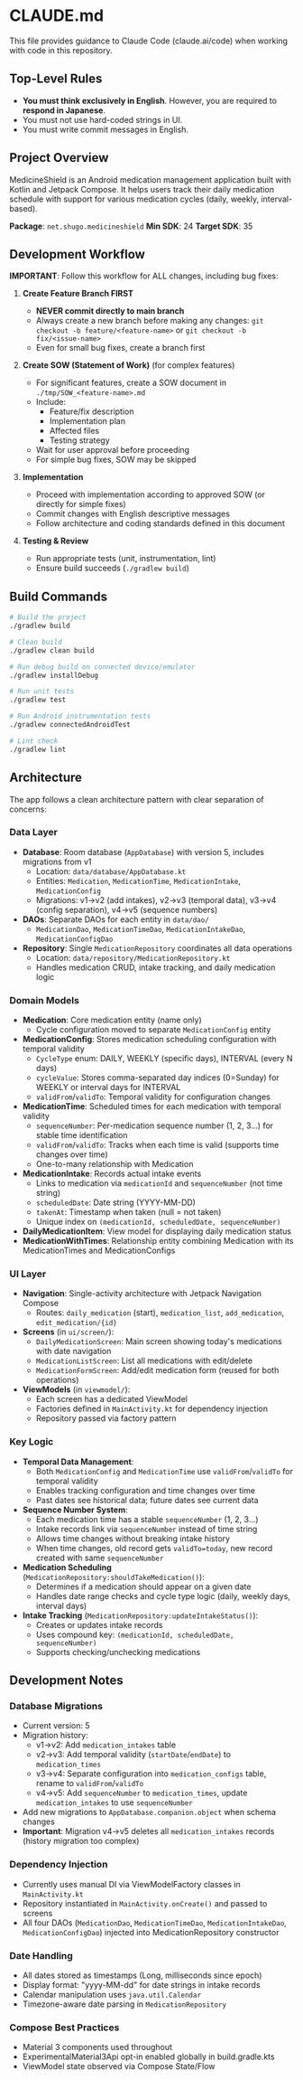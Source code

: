 # CLAUDE.md

This file provides guidance to Claude Code (claude.ai/code) when working with code in this repository.

## Top-Level Rules

- **You must think exclusively in English**. However, you are required to **respond in Japanese**.
- You must not use hard-coded strings in UI.
- You must write commit messages in English.

## Project Overview

MedicineShield is an Android medication management application built with Kotlin and Jetpack Compose. It helps users track their daily medication schedule with support for various medication cycles (daily, weekly, interval-based).

**Package**: `net.shugo.medicineshield`
**Min SDK**: 24
**Target SDK**: 35

## Development Workflow

**IMPORTANT**: Follow this workflow for ALL changes, including bug fixes:

1. **Create Feature Branch FIRST**
   - **NEVER commit directly to main branch**
   - Always create a new branch before making any changes: `git checkout -b feature/<feature-name>` or `git checkout -b fix/<issue-name>`
   - Even for small bug fixes, create a branch first

2. **Create SOW (Statement of Work)** (for complex features)
   - For significant features, create a SOW document in `./tmp/SOW_<feature-name>.md`
   - Include:
     - Feature/fix description
     - Implementation plan
     - Affected files
     - Testing strategy
   - Wait for user approval before proceeding
   - For simple bug fixes, SOW may be skipped

3. **Implementation**
   - Proceed with implementation according to approved SOW (or directly for simple fixes)
   - Commit changes with English descriptive messages
   - Follow architecture and coding standards defined in this document

4. **Testing & Review**
   - Run appropriate tests (unit, instrumentation, lint)
   - Ensure build succeeds (`./gradlew build`)

## Build Commands

```bash
# Build the project
./gradlew build

# Clean build
./gradlew clean build

# Run debug build on connected device/emulator
./gradlew installDebug

# Run unit tests
./gradlew test

# Run Android instrumentation tests
./gradlew connectedAndroidTest

# Lint check
./gradlew lint
```

## Architecture

The app follows a clean architecture pattern with clear separation of concerns:

### Data Layer
- **Database**: Room database (`AppDatabase`) with version 5, includes migrations from v1
  - Location: `data/database/AppDatabase.kt`
  - Entities: `Medication`, `MedicationTime`, `MedicationIntake`, `MedicationConfig`
  - Migrations: v1→v2 (add intakes), v2→v3 (temporal data), v3→v4 (config separation), v4→v5 (sequence numbers)
- **DAOs**: Separate DAOs for each entity in `data/dao/`
  - `MedicationDao`, `MedicationTimeDao`, `MedicationIntakeDao`, `MedicationConfigDao`
- **Repository**: Single `MedicationRepository` coordinates all data operations
  - Location: `data/repository/MedicationRepository.kt`
  - Handles medication CRUD, intake tracking, and daily medication logic

### Domain Models
- **Medication**: Core medication entity (name only)
  - Cycle configuration moved to separate `MedicationConfig` entity
- **MedicationConfig**: Stores medication scheduling configuration with temporal validity
  - `CycleType` enum: DAILY, WEEKLY (specific days), INTERVAL (every N days)
  - `cycleValue`: Stores comma-separated day indices (0=Sunday) for WEEKLY or interval days for INTERVAL
  - `validFrom`/`validTo`: Temporal validity for configuration changes
- **MedicationTime**: Scheduled times for each medication with temporal validity
  - `sequenceNumber`: Per-medication sequence number (1, 2, 3...) for stable time identification
  - `validFrom`/`validTo`: Tracks when each time is valid (supports time changes over time)
  - One-to-many relationship with Medication
- **MedicationIntake**: Records actual intake events
  - Links to medication via `medicationId` and `sequenceNumber` (not time string)
  - `scheduledDate`: Date string (YYYY-MM-DD)
  - `takenAt`: Timestamp when taken (null = not taken)
  - Unique index on `(medicationId, scheduledDate, sequenceNumber)`
- **DailyMedicationItem**: View model for displaying daily medication status
- **MedicationWithTimes**: Relationship entity combining Medication with its MedicationTimes and MedicationConfigs

### UI Layer
- **Navigation**: Single-activity architecture with Jetpack Navigation Compose
  - Routes: `daily_medication` (start), `medication_list`, `add_medication`, `edit_medication/{id}`
- **Screens** (in `ui/screen/`):
  - `DailyMedicationScreen`: Main screen showing today's medications with date navigation
  - `MedicationListScreen`: List all medications with edit/delete
  - `MedicationFormScreen`: Add/edit medication form (reused for both operations)
- **ViewModels** (in `viewmodel/`):
  - Each screen has a dedicated ViewModel
  - Factories defined in `MainActivity.kt` for dependency injection
  - Repository passed via factory pattern

### Key Logic
- **Temporal Data Management**:
  - Both `MedicationConfig` and `MedicationTime` use `validFrom`/`validTo` for temporal validity
  - Enables tracking configuration and time changes over time
  - Past dates see historical data; future dates see current data
- **Sequence Number System**:
  - Each medication time has a stable `sequenceNumber` (1, 2, 3...)
  - Intake records link via `sequenceNumber` instead of time string
  - Allows time changes without breaking intake history
  - When time changes, old record gets `validTo=today`, new record created with same `sequenceNumber`
- **Medication Scheduling** (`MedicationRepository:shouldTakeMedication()`):
  - Determines if a medication should appear on a given date
  - Handles date range checks and cycle type logic (daily, weekly days, interval days)
- **Intake Tracking** (`MedicationRepository:updateIntakeStatus()`):
  - Creates or updates intake records
  - Uses compound key: `(medicationId, scheduledDate, sequenceNumber)`
  - Supports checking/unchecking medications

## Development Notes

### Database Migrations
- Current version: 5
- Migration history:
  - v1→v2: Add `medication_intakes` table
  - v2→v3: Add temporal validity (`startDate`/`endDate`) to `medication_times`
  - v3→v4: Separate configuration into `medication_configs` table, rename to `validFrom`/`validTo`
  - v4→v5: Add `sequenceNumber` to `medication_times`, update `medication_intakes` to use `sequenceNumber`
- Add new migrations to `AppDatabase.companion.object` when schema changes
- **Important**: Migration v4→v5 deletes all `medication_intakes` records (history migration too complex)

### Dependency Injection
- Currently uses manual DI via ViewModelFactory classes in `MainActivity.kt`
- Repository instantiated in `MainActivity.onCreate()` and passed to screens
- All four DAOs (`MedicationDao`, `MedicationTimeDao`, `MedicationIntakeDao`, `MedicationConfigDao`) injected into MedicationRepository constructor

### Date Handling
- All dates stored as timestamps (Long, milliseconds since epoch)
- Display format: "yyyy-MM-dd" for date strings in intake records
- Calendar manipulation uses `java.util.Calendar`
- Timezone-aware date parsing in `MedicationRepository`

### Compose Best Practices
- Material 3 components used throughout
- ExperimentalMaterial3Api opt-in enabled globally in build.gradle.kts
- ViewModel state observed via Compose State/Flow
